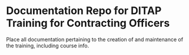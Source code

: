 # Documentation Repo for DITAP Training for Contracting Officers

Place all documentation pertaining to the creation of and maintenance of the training, including course info.
